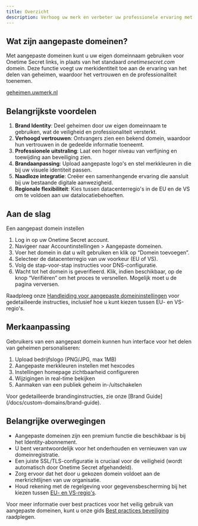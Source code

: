 ```yaml
---
title: Overzicht
description: Verhoog uw merk en verbeter uw professionele ervaring met het delen van geheimen met aangepaste domeinen, een geavanceerde functie voor agentschappen, bedrijven en krachtige gebruikers.
---
```


## Wat zijn aangepaste domeinen?

Met aangepaste domeinen kunt u uw eigen domeinnaam gebruiken voor Onetime Secret links, in plaats van het standaard _onetimesecret.com_ domein. Deze functie voegt uw merkidentiteit toe aan de ervaring van het delen van geheimen, waardoor het vertrouwen en de professionaliteit toenemen.

<div class="flex justify-center items-center my-10">
<a href="https://onetimesecret.com/pricing" class="text-center inline-block">
  <span class="font-brand text-3xl sm:text-4xl md:text-5xl
               bg-clip-text text-transparent
               bg-gradient-to-r from-purple-400 via-pink-500 to-red-500
               animate-flowing-colors
               hover:animate-bounce
               transition-all duration-300 ease-in-out
               transform hover:scale-105
               rounded-xl
               dark:border-brand-600">
geheimen.uwmerk.nl
</span>
</a>
</div>


## Belangrijkste voordelen

1. **Brand Identity**: Deel geheimen door uw eigen domeinnaam te gebruiken, wat de veiligheid en professionaliteit versterkt.
2. **Verhoogd vertrouwen**: Ontvangers zien een bekend domein, waardoor hun vertrouwen in de gedeelde informatie toeneemt.
3. **Professionele uitstraling**: Laat een hoger niveau van verfijning en toewijding aan beveiliging zien.
4. **Brandaanpassing**: Upload aangepaste logo's en stel merkkleuren in die bij uw visuele identiteit passen.
5. **Naadloze integratie**: Creëer een samenhangende ervaring die aansluit bij uw bestaande digitale aanwezigheid.
6. **Regionale flexibiliteit**: Kies tussen datacenterregio's in de EU en de VS om te voldoen aan uw datalocatiebehoeften.

## Aan de slag

Een aangepast domein instellen

1. Log in op uw Onetime Secret account.
2. Navigeer naar Accountinstellingen > Aangepaste domeinen.
3. Voer het domein in dat u wilt gebruiken en klik op “Domein toevoegen”.
4. Selecteer de datacenterregio van uw voorkeur (EU of VS).
5. Volg de stap-voor-stap instructies voor DNS-configuratie.
6. Wacht tot het domein is geverifieerd. Klik, indien beschikbaar, op de knop “Verifiëren” om het proces te versnellen. Mogelijk moet u de pagina verversen.

Raadpleeg onze [Handleiding voor aangepaste domeininstellingen](/docs/custom-domains/setup-guide) voor gedetailleerde instructies, inclusief hoe u kunt kiezen tussen EU- en VS-regio's.

## Merkaanpassing

Gebruikers van een aangepast domein kunnen hun interface voor het delen van geheimen personaliseren:

1. Upload bedrijfslogo (PNG/JPG, max 1MB)
2. Aangepaste merkkleuren instellen met hexcodes
3. Instellingen homepage zichtbaarheid configureren
4. Wijzigingen in real-time bekijken
5. Aanmaken van een publiek geheim in-/uitschakelen

Voor gedetailleerde brandinginstructies, zie onze [Brand Guide] (/docs/custom-domains/brand-guide).


## Belangrijke overwegingen

- Aangepaste domeinen zijn een premium functie die beschikbaar is bij het Identity-abonnement.
- U bent verantwoordelijk voor het onderhouden en vernieuwen van uw domeinregistratie.
- Een juiste SSL/TLS-configuratie is cruciaal voor de veiligheid (wordt automatisch door Onetime Secret afgehandeld).
- Zorg ervoor dat het door u gekozen domein voldoet aan de merkrichtlijnen van uw organisatie.
- Houd rekening met de regelgeving voor gegevensbescherming bij het kiezen tussen [EU- en VS-regio's](/docs/regio's).

Voor meer informatie over best practices voor het veilig gebruik van aangepaste domeinen, kunt u onze gids [Best practices beveiliging](/docs/security-best-practices) raadplegen.
